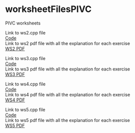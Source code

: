 # worksheetFilesPIVC
 PIVC worksheets

Link to ws2.cpp file  
[Code](ws2/ws2.cpp)  
Link to ws2 pdf file with all the explanation for each exercise  
[WS2 PDF](pdfs/Worksheet2_pdfversion.pdf)

Link to ws3.cpp file  
[Code](ws3/ws3.cpp)  
Link to ws3 pdf file with all the explanation for each exercise  
[WS3 PDF](pdfs/Worksheet3_pdfversion.pdf)

Link to ws4.cpp file  
[Code](ws4/ws4.cpp)  
Link to ws4 pdf file with all the explanation for each exercise  
[WS4 PDF](pdfs/Worksheet4_pdfversion.pdf)

Link to ws5.cpp file  
[Code](ws5/ws5.cpp)  
Link to ws5 pdf file with all the explanation for each exercise  
[WS5 PDF](pdfs/Worksheet5_pdfversion.pdf)

